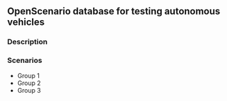 ## OpenScenario database for testing autonomous vehicles

### Description




### Scenarios

- Group 1
- Group 2
- Group 3

